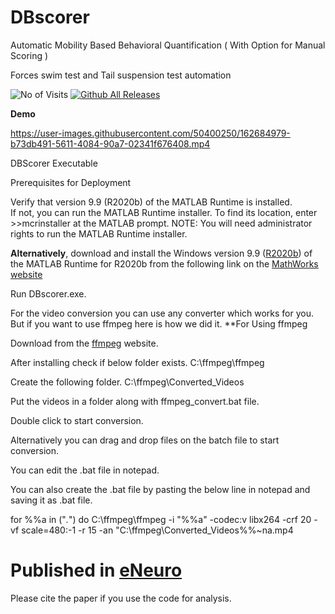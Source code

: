 # DBscorer
Automatic Mobility Based Behavioral Quantification ( With Option for Manual Scoring )

Forces swim test and Tail suspension test automation

![No of Visits](https://visitor-badge.laobi.icu/badge?page_id=swanandlab/DBscorer)
[![Github All Releases](https://img.shields.io/github/downloads/swanandlab/DBscorer/archive/refs/heads/main/total.svg)]()

**Demo**

https://user-images.githubusercontent.com/50400250/162684979-b73db491-5611-4084-90a7-02341f676408.mp4

DBScorer Executable

Prerequisites for Deployment 

Verify that version 9.9 (R2020b) of the MATLAB Runtime is installed.   
If not, you can run the MATLAB Runtime installer.
To find its location, enter
	>>mcrinstaller
at the MATLAB prompt.
NOTE: You will need administrator rights to run the MATLAB Runtime installer. 

**Alternatively**, download and install the Windows version 9.9 ([R2020b](https://ssd.mathworks.com/supportfiles/downloads/R2020b/Release/5/deployment_files/installer/complete/win64/MATLAB_Runtime_R2020b_Update_5_win64.zip)) of the MATLAB Runtime for R2020b  from the following link on the [MathWorks website](https://www.mathworks.com/products/compiler/mcr/index.html)

Run DBscorer.exe.

For the video conversion you can use any converter which works for you. But if you want to use ffmpeg here is how we did it.
**For Using ffmpeg

Download from the [ffmpeg](http://ffmpeg.org/) website.

After installing check if below folder exists.
C:\ffmpeg\ffmpeg

Create the following folder.
C:\ffmpeg\Converted_Videos

Put the videos in a folder along with ffmpeg_convert.bat file.

Double click to start conversion.

Alternatively you can drag and drop files on the batch file to start conversion.

You can edit the .bat file in notepad.

You can also create the .bat file by pasting the below line in notepad and saving it as .bat file.


for %%a in ("*.*") do C:\ffmpeg\ffmpeg -i "%%a" -codec:v libx264 -crf 20 -vf scale=480:-1 -r 15 -an "C:\ffmpeg\Converted_Videos\%%~na.mp4


# Published in [eNeuro](https://doi.org/10.1523/ENEURO.0305-21.2021)
Please cite the paper if you use the code for analysis.


